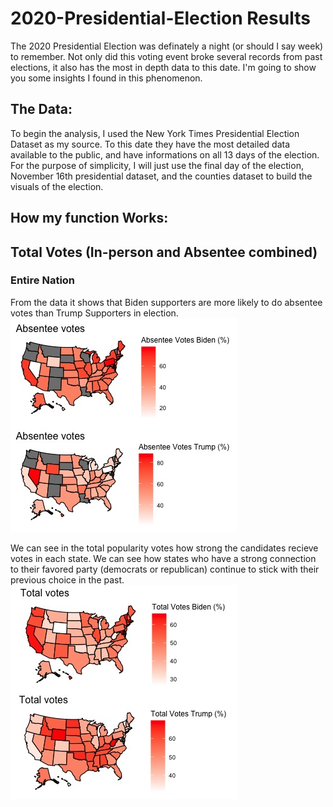 # 2020-Presidential-Election Results
The 2020 Presidential Election was definately a night (or should I say week) to remember. Not only did this voting event broke several records from past elections, it also has the most in depth data to this date. I'm going to show you some insights I found in this phenomenon.

## The Data: 
To begin the analysis, I used the New York Times Presidential Election Dataset as my source. To this date they have the most detailed data available to the public, and have informations on all 13 days of the election. For the purpose of simplicity, I will just use the final day of the election, November 16th presidential dataset, and the counties dataset to build the visuals of the election. 

## How my function Works:


## Total Votes (In-person and Absentee combined)
### Entire Nation
From the data it shows that Biden supporters are more likely to do absentee votes than Trump Supporters in election.
![](2020_Election_Absentee.jpeg)

We can see in the total popularity votes how strong the candidates recieve votes in each state. We can see how states who have a strong connection to their favored party (democrats or republican) continue to stick with their previous choice in the past. 
![](2020_Election_TotalVotes_EntireUS.jpeg)
